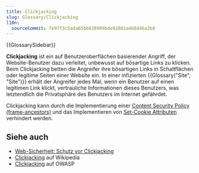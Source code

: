 ```yaml
---
title: Clickjacking
slug: Glossary/Clickjacking
l10n:
  sourceCommit: 7e97f3c5ada65b6638909bde92881a4b8d46a2b8
---
```


{{GlossarySidebar}}

**Clickjacking** ist ein auf Benutzeroberflächen basierender Angriff, der Website-Benutzer dazu verleitet, unbewusst auf bösartige Links zu klicken. Beim Clickjacking betten die Angreifer ihre bösartigen Links in Schaltflächen oder legitime Seiten einer Website ein. In einer infizierten {{Glossary("Site", "Site")}} erhält der Angreifer jedes Mal, wenn ein Benutzer auf einen legitimen Link klickt, vertrauliche Informationen dieses Benutzers, was letztendlich die Privatsphäre des Benutzers im Internet gefährdet.

Clickjacking kann durch die Implementierung einer [Content Security Policy (frame-ancestors)](/de/docs/Web/HTTP/Headers/Content-Security-Policy/frame-ancestors) und das Implementieren von [Set-Cookie Attributen](/de/docs/Web/HTTP/Headers/Set-Cookie#attributes) verhindert werden.

## Siehe auch

- [Web-Sicherheit: Schutz vor Clickjacking](/de/docs/Web/Security/Practical_implementation_guides/Clickjacking)
- [Clickjacking](https://en.wikipedia.org/wiki/Clickjacking) auf Wikipedia
- [Clickjacking](https://owasp.org/www-community/attacks/Clickjacking) auf OWASP
